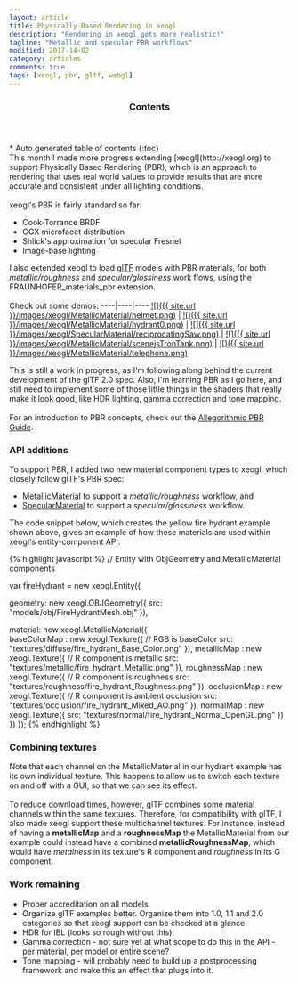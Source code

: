 ```yaml
---
layout: article
title: Physically Based Rendering in xeogl
description: "Rendering in xeogl gets more realistic!"
tagline: "Metallic and specular PBR workflows"
modified: 2017-14-02
category: articles
comments: true
tags: [xeogl, pbr, gltf, webgl]
---
```


<section id="table-of-contents" class="toc">
  <header>
    <h3>Contents</h3>
  </header>
<div id="drawer" markdown="1">
*  Auto generated table of contents
{:toc}
</div>
</section><!-- /#table-of-contents -->
This month I made more progress extending [xeogl](http://xeogl.org) to support Physically Based Rendering (PBR), which is an approach to rendering 
that uses real world values to provide results that are more accurate and consistent under all lighting conditions. 
<br><br>
xeogl's PBR is fairly standard so far:
   
 * Cook-Torrance BRDF
 * GGX microfacet distribution 
 * Shlick's approximation for specular Fresnel
 * Image-base lighting
 
I also extended xeogl to load <a href="https://github.com/KhronosGroup/glTF">glTF</a> models with PBR materials, for 
both *metallic/roughness* and *specular/glossiness* work flows, using the FRAUNHOFER_materials_pbr extension.
<br><br>
Check out some demos:
----|----|----
[![]({{ site.url }}/images/xeogl/MetallicMaterial/helmet.png)](http://xeogl.org/examples/#importing_gltf_pbr_metallic_helmet) | [![]({{ site.url }}/images/xeogl/MetallicMaterial/hydrant0.png)](http://xeogl.org/examples/#materials_metallic_fireHydrant) | [![]({{ site.url }}/images/xeogl/SpecularMaterial/reciprocatingSaw.png)](http://xeogl.org/examples/#importing_gltf_pbr_specular_saw) | [![]({{ site.url }}/images/xeogl/MetallicMaterial/scenejsTronTank.png)](http://xeogl.org/examples/importing_scenejs_tronTank.html) | [![]({{ site.url }}/images/xeogl/MetallicMaterial/telephone.png)](http://xeogl.org/examples/#importing_gltf_pbr_metallic_telephone)


This is still a work in progress, as I'm following along behind the current development of the glTF 2.0 spec. Also, I'm learning PBR 
 as I go here, and still need to implement some of those little things in the shaders that really make it look good, like HDR lighting, 
gamma correction and tone mapping.
<br><br>
For an introduction to PBR concepts, check out the [Allegorithmic PBR Guide](https://www.allegorithmic.com/pbr-guide).
<br>

### API additions

To support PBR, I added two new material component types to xeogl, which closely follow glTF's PBR spec:
 
 * [MetallicMaterial](http://xeogl.org/docs/classes/MetallicMaterial.html) to support a *metallic/roughness* workflow, and 
 * [SpecularMaterial](http://xeogl.org/docs/classes/SpecularMaterial.html) to support a *specular/glossiness* workflow.  
  
The code snippet below, which creates the yellow fire hydrant example shown above, gives an example of how these 
materials are used within xeogl's entity-component API. 

{% highlight javascript %}
// Entity with ObjGeometry and MetallicMaterial components
 
var fireHydrant = new xeogl.Entity({

   geometry: new xeogl.OBJGeometry({
       src: "models/obj/FireHydrantMesh.obj"
   }),

   material: new xeogl.MetallicMaterial({        
       baseColorMap : new xeogl.Texture({  // RGB is baseColor
           src: "textures/diffuse/fire_hydrant_Base_Color.png"
       }),
       metallicMap : new xeogl.Texture({   // R component is metallic
           src: "textures/metallic/fire_hydrant_Metallic.png"
       }),
       roughnessMap : new xeogl.Texture({  // R component is roughness
           src: "textures/roughness/fire_hydrant_Roughness.png"
       }),
       occlusionMap : new xeogl.Texture({  // R component is ambient occlusion
           src: "textures/occlusion/fire_hydrant_Mixed_AO.png"
       }),
       normalMap : new xeogl.Texture({
           src: "textures/normal/fire_hydrant_Normal_OpenGL.png"
       })
   })
});
{% endhighlight %}

### Combining textures

Note that each channel on the MetallicMaterial in our hydrant example has its own individual texture. This happens to allow us to 
switch each texture on and off with a GUI, so that we can see its effect.
<br><br>
To reduce download times, however, glTF combines some material channels within the same textures. Therefore, for compatibility with glTF, 
I also made xeogl support these multichannel textures. For instance, instead of having a **metallicMap** and a **roughnessMap** the 
MetallicMaterial from our example could instead have a combined **metallicRoughnessMap**, which would have *metalness* in its 
texture's R component and *roughness* in its G component.  

### Work remaining

* Proper accreditation on all models.
* Organize glTF examples better. Organize them into 1.0, 1.1 and 2.0 categories so that xeogl support can be checked at a glance.
* HDR for IBL (looks so rough without this).
* Gamma correction - not sure yet at what scope to do this in the API - per material, per model or entire scene?
* Tone mapping - will probably need to build up a postprocessing framework and make this an effect that plugs into it.



 
 
 
 
     
 





